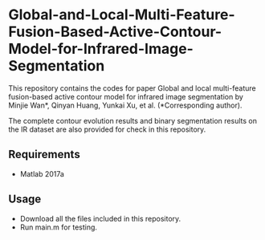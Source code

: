 # Global-and-Local-Multi-Feature-Fusion-Based-Active-Contour-Model-for-Infrared-Image-Segmentation
This repository contains the codes for paper Global and local multi-feature fusion-based active contour model for infrared image segmentation by Minjie Wan*, Qinyan Huang, Yunkai Xu, et al. (*Corresponding author). 

The complete contour evolution results and binary segmentation results on the IR dataset are also provided for check in this repository. 

## Requirements
- Matlab 2017a

## Usage
- Download all the files included in this repository.
- Run main.m for testing.
